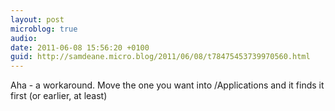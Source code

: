 ```yaml
---
layout: post
microblog: true
audio: 
date: 2011-06-08 15:56:20 +0100
guid: http://samdeane.micro.blog/2011/06/08/t78475453739970560.html
---
```

Aha - a workaround. Move the one you want into /Applications and it finds it first (or earlier, at least)
